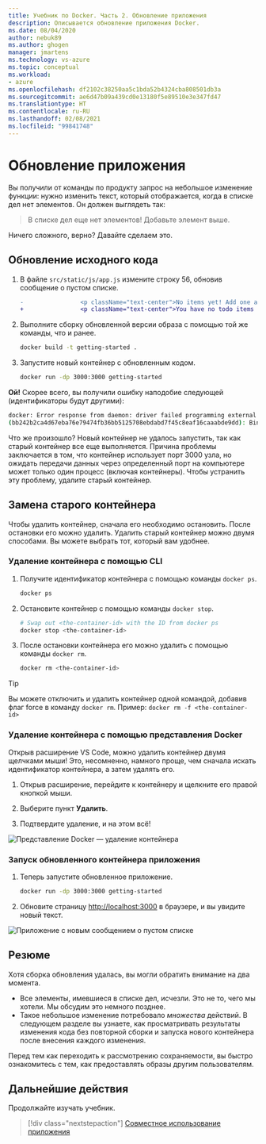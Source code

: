 ```yaml
---
title: Учебник по Docker. Часть 2. Обновление приложения
description: Описывается обновление приложения Docker.
ms.date: 08/04/2020
author: nebuk89
ms.author: ghogen
manager: jmartens
ms.technology: vs-azure
ms.topic: conceptual
ms.workload:
- azure
ms.openlocfilehash: df2102c38250aa5c1bda52b4324cba808501db3a
ms.sourcegitcommit: ae6d47b09a439cd0e13180f5e89510e3e347fd47
ms.translationtype: HT
ms.contentlocale: ru-RU
ms.lasthandoff: 02/08/2021
ms.locfileid: "99841748"
---
```

# <a name="update-the-app"></a>Обновление приложения

Вы получили от команды по продукту запрос на небольшое изменение функции: нужно изменить текст, который отображается, когда в списке дел нет элементов. Он должен выглядеть так:

> В списке дел еще нет элементов! Добавьте элемент выше.

Ничего сложного, верно? Давайте сделаем это.

## <a name="update-the-source-code"></a>Обновление исходного кода

1. В файле `src/static/js/app.js` измените строку 56, обновив сообщение о пустом списке.

    ```diff
    -                <p className="text-center">No items yet! Add one above!</p>
    +                <p className="text-center">You have no todo items yet! Add one above!</p>
    ```

1. Выполните сборку обновленной версии образа с помощью той же команды, что и ранее.

    ```bash
    docker build -t getting-started .
    ```

1. Запустите новый контейнер с обновленным кодом.

    ```bash
    docker run -dp 3000:3000 getting-started
    ```

**Ой!** Скорее всего, вы получили ошибку наподобие следующей (идентификаторы будут другими):

```bash
docker: Error response from daemon: driver failed programming external connectivity on endpoint laughing_burnell 
(bb242b2ca4d67eba76e79474fb36bb5125708ebdabd7f45c8eaf16caaabde9dd): Bind for 0.0.0.0:3000 failed: port is already allocated.
```

Что же произошло? Новый контейнер не удалось запустить, так как старый контейнер все еще выполняется. Причина проблемы заключается в том, что контейнер использует порт 3000 узла, но ожидать передачи данных через определенный порт на компьютере может только один процесс (включая контейнеры). Чтобы устранить эту проблему, удалите старый контейнер.

## <a name="replace-the-old-container"></a>Замена старого контейнера

Чтобы удалить контейнер, сначала его необходимо остановить. После остановки его можно удалить. Удалить старый контейнер можно двумя способами. Вы можете выбрать тот, который вам удобнее.

### <a name="remove-a-container-using-the-cli"></a>Удаление контейнера с помощью CLI

1. Получите идентификатор контейнера с помощью команды `docker ps`.

    ```bash
    docker ps
    ```

1. Остановите контейнер с помощью команды `docker stop`.

    ```bash
    # Swap out <the-container-id> with the ID from docker ps
    docker stop <the-container-id>
    ```

1. После остановки контейнера его можно удалить с помощью команды `docker rm`.

    ```bash
    docker rm <the-container-id>
    ```

> [!TIP]
> Вы можете отключить и удалить контейнер одной командой, добавив флаг force в команду `docker rm`. Пример: `docker rm -f <the-container-id>`

### <a name="remove-a-container-using-the-docker-view"></a>Удаление контейнера с помощью представления Docker

Открыв расширение VS Code, можно удалить контейнер двумя щелчками мыши! Это, несомненно, намного проще, чем сначала искать идентификатор контейнера, а затем удалять его.

1. Открыв расширение, перейдите к контейнеру и щелкните его правой кнопкой мыши.

1. Выберите пункт **Удалить**.

1. Подтвердите удаление, и на этом всё!

![Представление Docker — удаление контейнера](media/vs-removing-container.png)

### <a name="start-the-updated-app-container"></a>Запуск обновленного контейнера приложения

1. Теперь запустите обновленное приложение.

    ```bash
    docker run -dp 3000:3000 getting-started
    ```

1. Обновите страницу [http://localhost:3000](http://localhost:3000) в браузере, и вы увидите новый текст.

![Приложение с новым сообщением о пустом списке](media/todo-list-updated-empty-text.png)

## <a name="recap"></a>Резюме

Хотя сборка обновления удалась, вы могли обратить внимание на два момента.

- Все элементы, имевшиеся в списке дел, исчезли. Это не то, чего мы хотели. Мы обсудим это немного позднее.
- Такое небольшое изменение потребовало *множества* действий. В следующем разделе вы узнаете, как просматривать результаты изменения кода без повторной сборки и запуска нового контейнера после внесения каждого изменения.

Перед тем как переходить к рассмотрению сохраняемости, вы быстро ознакомитесь с тем, как предоставлять образы другим пользователям.

## <a name="next-steps"></a>Дальнейшие действия

Продолжайте изучать учебник.

> [!div class="nextstepaction"]
> [Совместное использование приложения](share-your-app.md)
